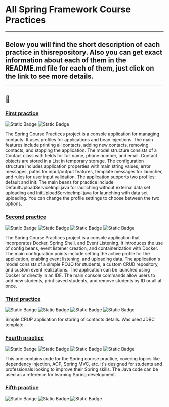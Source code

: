 # All Spring Framework Course Practices
---

## Below you will find the short description of each practice in thisrepository. Also you can get exact information about each of them in the README.md file for each of them, just click on the link to see more details.
---
👏
---

### [First practice](https://github.com/dmitriy-utkin/spring-framework-practices/tree/main/spring-first-practice-contacts)
![Static Badge](https://img.shields.io/badge/Spring_practice-simple_CRUD-blue)
![Static Badge](https://img.shields.io/badge/Contact-list-blue)

The Spring Course Practices project is a console application for managing contacts. It uses profiles for applications and bean injections. 
The main features include printing all contacts, adding new contacts, removing contacts, and stopping the application. 
The model structure consists of a Contact class with fields for full name, phone number, and email. 
Contact objects are stored in a List in temporary storage. The configuration structure includes application properties with main string values, error messages, paths for input/output features, template messages for launcher, and rules for user input validation. 
The application supports two profiles: default and init. The main beans for practice include DefaultUploadServiceImpl.java for launching without external data set uploading and InitUploadServiceImpl.java for launching with data set uploading. 
You can change the profile settings to choose between the two options.

### [Second practice](https://github.com/dmitriy-utkin/spring-framework-practices/tree/main/spring-second-practice-students)
![Static Badge](https://img.shields.io/badge/docker-first_meet-red)
![Static Badge](https://img.shields.io/badge/student-list-red)
![Static Badge](https://img.shields.io/badge/Spring-listener-red)
![Static Badge](https://img.shields.io/badge/Spring-Shell-red)

The Spring Course Practices project is a console application that incorporates Docker, Spring Shell, and Event Listening. 
It introduces the use of config beans, event listener creation, and containerization with Docker. 
The main configuration points include setting the active profile for the application, enabling event listening, and uploading data. 
The application's model consists of a simple POJO for students, a custom CRUD repository, and custom event realizations. 
The application can be launched using Docker or directly in an IDE. 
The main console commands allow users to add new students, print saved students, and remove students by ID or all at once.

### [Third practice](https://github.com/dmitriy-utkin/spring-framework-practices/tree/main/spring-third-practice-contacts)
![Static Badge](https://img.shields.io/badge/Contact-list_(again)-green)
![Static Badge](https://img.shields.io/badge/JDBC-template-green)
![Static Badge](https://img.shields.io/badge/Docker-compose-orange)
![Static Badge](https://img.shields.io/badge/PostgreSQL-db-orange)

Simple CRUP application for storing of contacts details. Was used JDBC template.

### [Fourth practice](https://github.com/dmitriy-utkin/spring-framework-practices/tree/main/spring-fourth-practice-news)
![Static Badge](https://img.shields.io/badge/Docker-compose-orange)
![Static Badge](https://img.shields.io/badge/PostgreSQL-db-orange)
![Static Badge](https://img.shields.io/badge/AOP-paradigm-orange)
![Static Badge](https://img.shields.io/badge/Custom-annotations-orange)

This one contains code for the Spring course practice, covering topics like dependency injection, AOP, Spring MVC, etc. It's designed for students and professionals looking to improve their Spring skills. The Java code can be used as a reference for learning Spring development.

### [Fifth practice](https://github.com/dmitriy-utkin/spring-framework-practices/tree/main/spring-fifth-practice-books)
![Static Badge](https://img.shields.io/badge/Docker-compose-orange)
![Static Badge](https://img.shields.io/badge/PostgreSQL-db-orange)
![Static Badge](https://img.shields.io/badge/Redis-cache-orange)


